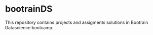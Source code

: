 # bootrainDS

This repository contains projects and assigments solutions in Bootrain Datascience bootcamp.
